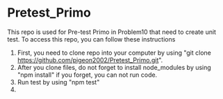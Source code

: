 # Pretest_Primo
This repo is used for Pre-test Primo in Problem10 that need to create unit test.
To access this repo, you can follow these instructions

1. First, you need to clone repo into your computer by using "git clone https://github.com/pigeon2002/Pretest_Primo.git".
2. After you clone files, do not forget to install node_modules by using "npm install" if you forget, you can not run code.
3. Run test by using "npm test"
4. 